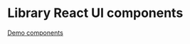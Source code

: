 <h1>Library React UI components</h1>

<a href="http://riski-ui-kit.bykovdenis.me/">Demo components</a>
